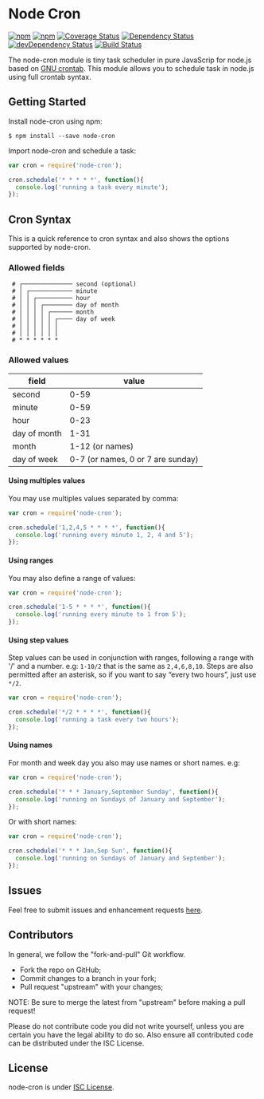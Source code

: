 # Node Cron

[![npm](https://img.shields.io/npm/l/node-cron.svg)](https://github.com/merencia/node-cron/blob/master/LICENSE.md)
[![npm](https://img.shields.io/npm/v/node-cron.svg)](https://img.shields.io/npm/v/node-cron.svg)
[![Coverage Status](https://coveralls.io/repos/github/merencia/node-cron/badge.svg?branch=master)](https://coveralls.io/github/merencia/node-cron?branch=master)
[![Dependency Status](https://david-dm.org/merencia/node-cron.svg)](https://david-dm.org/merencia/node-cron)
[![devDependency Status](https://david-dm.org/merencia/node-cron/dev-status.svg)](https://david-dm.org/merencia/node-cron#info=devDependencies)
[![Build Status](https://travis-ci.org/merencia/node-cron.svg?branch=master)](https://travis-ci.org/merencia/node-cron)

The node-cron module is tiny task scheduler in pure JavaScrip for node.js based on [GNU crontab](https://www.gnu.org/software/mcron/manual/html_node/Crontab-file.html). This module allows you to schedule task in node.js using full crontab syntax.


## Getting Started

Install node-cron using npm:

```console
$ npm install --save node-cron
```

Import node-cron and schedule a task:

```javascript
var cron = require('node-cron');

cron.schedule('* * * * *', function(){
  console.log('running a task every minute');
});
```

## Cron Syntax

This is a quick reference to cron syntax and also shows the options supported by node-cron.

### Allowed fields

```
 # ┌────────────── second (optional)
 # │ ┌──────────── minute
 # │ │ ┌────────── hour
 # │ │ │ ┌──────── day of month
 # │ │ │ │ ┌────── month
 # │ │ │ │ │ ┌──── day of week
 # │ │ │ │ │ │
 # │ │ │ │ │ │
 # * * * * * *
```

### Allowed values

|     field    |        value        |
|--------------|---------------------|
|    second    |         0-59        |
|    minute    |         0-59        |
|     hour     |         0-23        |
| day of month |         1-31        |
|     month    |     1-12 (or names) |
|  day of week |     0-7 (or names, 0 or 7 are sunday)  |


#### Using multiples values

You may use multiples values separated by comma:

```javascript
var cron = require('node-cron');

cron.schedule('1,2,4,5 * * * *', function(){
  console.log('running every minute 1, 2, 4 and 5');
});
```

#### Using ranges

You may also define a range of values:

```javascript
var cron = require('node-cron');

cron.schedule('1-5 * * * *', function(){
  console.log('running every minute to 1 from 5');
});
```

#### Using step values

Step values can be used in conjunction with ranges, following a range with '/' and a number. e.g: `1-10/2` that is the same as `2,4,6,8,10`. Steps are also permitted after an asterisk, so if you want to say “every two hours”, just use `*/2`.

```javascript
var cron = require('node-cron');

cron.schedule('*/2 * * * *', function(){
  console.log('running a task every two hours');
});
```

#### Using names

For month and week day you also may use names or short names. e.g:

```javascript
var cron = require('node-cron');

cron.schedule('* * * January,September Sunday', function(){
  console.log('running on Sundays of January and September');
});
```

Or with short names:

```javascript
var cron = require('node-cron');

cron.schedule('* * * Jan,Sep Sun', function(){
  console.log('running on Sundays of January and September');
});
```

## Issues

Feel free to submit issues and enhancement requests [here](https://github.com/merencia/node-cron/issues).

## Contributors

In general, we follow the "fork-and-pull" Git workflow.

 - Fork the repo on GitHub;
 - Commit changes to a branch in your fork;
 - Pull request "upstream" with your changes;

NOTE: Be sure to merge the latest from "upstream" before making a pull request!

Please do not contribute code you did not write yourself, unless you are certain you have the legal ability to do so. Also ensure all contributed code can be distributed under the ISC License.

## License

node-cron is under [ISC License](https://github.com/merencia/node-cron/blob/master/LICENSE.md).
